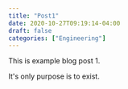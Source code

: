 ```yaml
---
title: "Post1"
date: 2020-10-27T09:19:14-04:00
draft: false
categories: ["Engineering"]
---
```


This is example blog post 1.

It's only purpose is to exist.
